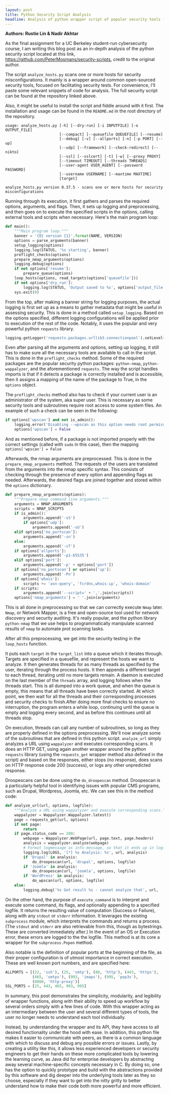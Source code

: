 ```yaml
---
layout: post
title: Python Security Script Analysis
headline: Analysis of python wrapper script of popular security tools for UNIX systems. As the final assignment for a UC Berkeley student-run cybersecurity course, I am writing this blog post as an in-depth analysis of the python security script located at this link, https://github.com/PeterMosmans/security-scripts, credit to the original author.
---
```


**Authors: Rustie Lin & Nadir Akhtar**


As the final assignment for a UC Berkeley student-run cybersecurity course, I am writing this blog post as an in-depth analysis of the python security script located at this link, https://github.com/PeterMosmans/security-scripts, credit to the original author.

The script `analyze_hosts.py` scans one or more hosts for security misconfigurations. It mainly is a wrapper around common open-sourced security tools, focused on facilitating security tests. For convenience, I'll paste some relevant snippets of code for analysis. The full security script can be found at the repository linked above.


Also, it might be useful to install the script and fiddle around with it first. The installation and usage can be found in the `README.md` in the root directory of the repository.

```text
usage: analyze_hosts.py [-h] [--dry-run] [-i INPUTFILE] [-o OUTPUT_FILE]
                        [--compact] [--queuefile QUEUEFILE] [--resume]
                        [--debug] [-v] [--allports] [-n] [-p PORT] [--up]
                        [--udp] [--framework] [--check-redirect] [--nikto]
                        [--ssl] [--sslcert] [-t] [-w] [--proxy PROXY]
                        [--timeout TIMEOUT] [--threads THREADS]
                        [--user-agent USER_AGENT] [--password PASSWORD]
                        [--username USERNAME] [--maxtime MAXTIME]
                        [target]

analyze_hosts.py version 0.37.5 - scans one or more hosts for security misconfigurations

```

Running through its execution, it first gathers and parses the required options, arguments, and flags. Then, it sets up logging and preprocessing, and then goes on to execute the specified scripts in the options, calling external tools and scripts when necessary. Here's the main program loop:

```python
def main():
    """Main program loop."""
    banner = '{0} version {1}'.format(NAME, VERSION)
    options = parse_arguments(banner)
    setup_logging(options)
    logging.log(STATUS, '%s starting', banner)
    preflight_checks(options)
    prepare_nmap_arguments(options)
    logging.debug(options)
    if not options['resume']:
        prepare_queue(options)
    loop_hosts(options, read_targets(options['queuefile']))
    if not options['dry_run']:
        logging.log(STATUS, 'Output saved to %s', options['output_file'])
    sys.exit(0)
```


From the top, after making a banner string for logging purposes, the actual logging is first set up as a means to gather metadata that might be useful in assessing security. This is done in a method called `setup_logging`. Based on the options specified, different logging configurations will be applied prior to execution of the rest of the code. Notably, it uses the popular and very powerful python `requests` library.

```python
logging.getLogger('requests.packages.urllib3.connectionpool').setLevel(logging.ERROR)
```

Even after parsing all the arguments and options, setting up logging, it still has to make sure all the necessary tools are available to call in the script. This is done in the `preflight_checks` method. Some of the required packages are the popular security python packages: `python-nmap`, `python-wappalyzer`, and the aforementioned `requests`. The way the script handles imports is that if it detects a package is correctly installed and is accessible, then it assigns a mapping of the name of the package to True, in the `options` object.

The `preflight_checks` method also has to check if your current user is an administrator of the system, aka super user. This is necessary as some security tools and subroutines require root access to some system files. An example of such a check can be seen in the following:

```python
if options['wpscan'] and not is_admin():
    logging.error('Disabling --wpscan as this option needs root permissions')
    options['wpscan'] = False
```

And as mentioned before, if a package is not imported properly with the correct settings (called with `sudo` in this case), then the mapping `options['wpscan'] = False`

Afterwards, the nmap arguments are preprocessed. This is done in the `prepare_nmap_arguments` method. The requests of the users are translated from the arguments into the nmap specific syntax. This consists of checking through the presence of every option and appending flags as needed. Afterwards, the desired flags are joined together and stored within the `options` dictionary.

```python
def prepare_nmap_arguments(options):
    """Prepare nmap command line arguments."""
    arguments = NMAP_ARGUMENTS
    scripts = NMAP_SCRIPTS
    if is_admin():
        arguments.append('-sS')
        if options['udp']:
            arguments.append('-sU')
    elif options['no_portscan']:
        arguments.append('-sn')
    else:
        arguments.append('-sT')
    if options['allports']:
        arguments.append('-p1-65535')
    elif options['port']:
        arguments.append('-p' + options['port'])
    if options['no_portscan'] or options['up']:
        arguments.append('-Pn')
    if options['whois']:
        scripts += 'asn-query', 'fcrdns,whois-ip', 'whois-domain'
    if scripts:
        arguments.append('--script=' + ','.join(scripts))
    options['nmap_arguments'] = ' '.join(arguments)
```

This is all done in preprocessing so that we can correctly execute `Nmap` later. `Nmap`, or Network Mapper, is a free and open-source tool used for network discovery and security auditing. It's really popular, and the python library `python-nmap` that we use helps to programmatically manipulate scanned results of `nmap` to automate prot scanning tasks.

After all this preprocessing, we get into the security testing in the `loop_hosts` function.

It puts each `target` in the `target_list` into a queue which it iterates through. Targets are specified in a queuefile, and represent the hosts we want to analyze. It then generates threads for as many threads as specified by the user, iterating through the process hosts. It then appends a different target to each thread, iterating until no more targets remain. A daemon is executed on the last member of the `threads` array, and logging follows when the threads start. This is all dumped into a work queue, and when the queue is empty, this means that all threads have been correctly started. At which point, we then wait for all the threads and their corresponding processes and security checks to finish.After doing more final checks to ensure no interruption, the program enters a while loop, continuing until the queue is empty and logging every second, and as before this continues until all threads stop.

On execution, threads can call any number of subroutines, so long as they are properly defined in the options preprocessing. We'll now analyze some of the subroutines that are defined in this python script. `analyze_url` simply analyzes a URL using `wappalyzer` and executes corresponding scans. It does an HTTP GET, using again another wrapper around the python `requests` library (using the `requests_get` wrapper method also defined in the script) and based on the responses, either stops (no response), does scans on HTTP response code 200 (success), or logs any other unpredicted response.

Droopescans can be done using the `do_droopescan` method. Droopescan is a particularly helpful tool in identifying issues with popular CMS programs, such as Drupal, Wordpress, Joomla, etc. We can see this in the method code:


```python
def analyze_url(url, options, logfile):
    """Analyze a URL using wappalyzer and execute corresponding scans."""
    wappalyzer = Wappalyzer.Wappalyzer.latest()
    page = requests_get(url, options)
    if not page:
        return
    if page.status_code == 200:
        webpage = Wappalyzer.WebPage(url, page.text, page.headers)
        analysis = wappalyzer.analyze(webpage)
        # Format logmessage as info message, so that it ends up in logfile
        logging.log(LOGS, '[*] %s Analysis: %s', url, analysis)
        if 'Drupal' in analysis:
            do_droopescan(url, 'drupal', options, logfile)
        if 'Joomla' in analysis:
            do_droopescan(url, 'joomla', options, logfile)
        if 'WordPress' in analysis:
            do_wpscan(url, options, logfile)
    else:
        logging.debug('%s Got result %s - cannot analyze that', url,
```

On the other hand, the purpose of `execute_command` is to interpret and execute some command, its flags, and optionally appending to a specified logfile. It returns the resulting value of computation (Success or Failure), along with any `stdout` or `stderr` information. It leverages the existing `subprocess` module, which interprets the commands and returns a process. (The `stdout` and `stderr` are also retrievable from this, though as bytestrings. These are converted immediately after.) In the event of an OS or Execution error, these errors are logged to the the logfile. This method is at its core a wrapper for the `subprocess.Popen` method.

Also notable is the definition of popular ports at the beginning of the file, as their proper configuration is of utmost importance in correct execution. These are well known port numbers, and are specified here:

```python
ALLPORTS = [(22, 'ssh'), (25, 'smtp'), (80, 'http'), (443, 'https'),
            (465, 'smtps'), (993, 'imaps'), (995, 'pop3s'),
            (8080, 'http-proxy')]
SSL_PORTS = [25, 443, 465, 993, 995]
```


In summary, this post demonstrates the simplicity, modularity, and legibility of wrapper functions, along with their ability to speed up workflow by several orders simply with a few lines of code. With this wrapper acting as an intermediary between the user and several different types of tools, the user no longer needs to understand each tool individually.

Instead, by understanding the wrapper and its API, they have access to all desired functionality under the hood with ease. In addition, this python file makes it easier to communicate with peers, as there is a common language with which to discuss and debug any possible errors or issues. Lastly, by creating a utility like this, it allows less experienced developers or security engineers to get their hands on these more complicated tools by lowering the learning curve, as Java did for enterprise developers by abstracting away several machine-specific concepts necessary in C. By doing so, one has the option to quickly prototype and build with the abstractions provided by this software and dig deeper into the underlying tools later as they so choose, especially if they want to get into the nitty gritty to better understand how to make their code both more powerful and more efficient.
